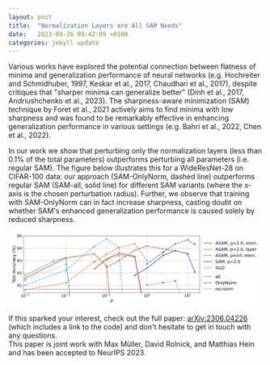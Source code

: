 ```yaml
---
layout: post
title:  "Normalization Layers are All SAM Needs"
date:   2023-09-26 09:42:09 +0100
categories: jekyll update
---
```


Various works have explored the potential connection between flatness of minima and generalization performance of neural networks (e.g. Hochreiter and Schmidhuber, 1997, Keskar et al., 2017, Chaudhari et al., 2017), despite critiques that "sharper minima can generalize better" (Dinh et al., 2017, Andriushchenko et al., 2023). The sharpness-aware minimization (SAM) technique by Foret et al., 2021 actively aims to find minima with low sharpness and was found to be remarkably effective in enhancing generalization performance in various settings (e.g. Bahri et al., 2022, Chen et al., 2022).

In our work we show that perturbing only the normalization layers (less than 0.1% of the total parameters) outperforms perturbing all parameters (i.e. regular SAM). The figure below illustrates this for a WideResNet-28 on CIFAR-100 data: our approach (SAM-OnlyNorm, dashed line) outperforms regular SAM (SAM-all, solid line) for different SAM variants (where the x-axis is the chosen perturbation radius). Further, we observe that training with SAM-OnlyNorm can in fact increase sharpness, casting doubt on whether SAM's enhanced generalization performance is caused solely by reduced sharpness. 

<img src="/pics/SAMON.png" width="800"/>

If this sparked your interest, check out the full paper: [arXiv:2306.04226](https://arxiv.org/abs/2306.04226) (which includes a link to the code) and don't hesitate to get in touch with any questions. <br>
This paper is joint work with Max Müller, David Rolnick, and Matthias Hein and has been accepted to NeurIPS 2023. 





